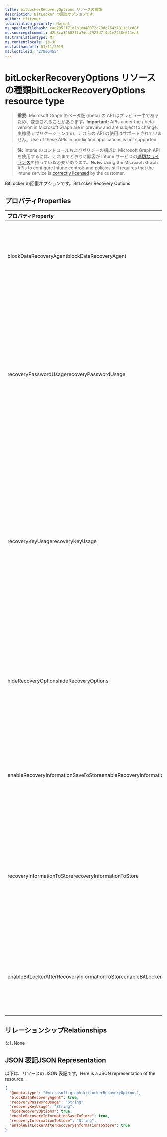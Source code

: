 ```yaml
---
title: bitLockerRecoveryOptions リソースの種類
description: BitLocker の回復オプションです。
author: tfitzmac
localization_priority: Normal
ms.openlocfilehash: eae2052f71d1b1d048072c70dc76437811c1cd8f
ms.sourcegitcommit: d2b3ca32602ffa76cc7925d7f4d1e2258e611ea5
ms.translationtype: MT
ms.contentlocale: ja-JP
ms.lasthandoff: 01/11/2019
ms.locfileid: "27806455"
---
```

# <a name="bitlockerrecoveryoptions-resource-type"></a><span data-ttu-id="d038e-103">bitLockerRecoveryOptions リソースの種類</span><span class="sxs-lookup"><span data-stu-id="d038e-103">bitLockerRecoveryOptions resource type</span></span>

> <span data-ttu-id="d038e-104">**重要:** Microsoft Graph のベータ版 (/beta) の API はプレビュー中であるため、変更されることがあります。</span><span class="sxs-lookup"><span data-stu-id="d038e-104">**Important:** APIs under the / beta version in Microsoft Graph are in preview and are subject to change.</span></span> <span data-ttu-id="d038e-105">実稼働アプリケーションでの、これらの API の使用はサポートされていません。</span><span class="sxs-lookup"><span data-stu-id="d038e-105">Use of these APIs in production applications is not supported.</span></span>

> <span data-ttu-id="d038e-106">**注:** Intune のコントロールおよびポリシーの構成に Microsoft Graph API を使用するには、これまでどおりに顧客が Intune サービスの[適切なライセンス](https://go.microsoft.com/fwlink/?linkid=839381)を持っている必要があります。</span><span class="sxs-lookup"><span data-stu-id="d038e-106">**Note:** Using the Microsoft Graph APIs to configure Intune controls and policies still requires that the Intune service is [correctly licensed](https://go.microsoft.com/fwlink/?linkid=839381) by the customer.</span></span>

<span data-ttu-id="d038e-107">BitLocker の回復オプションです。</span><span class="sxs-lookup"><span data-stu-id="d038e-107">BitLocker Recovery Options.</span></span>
## <a name="properties"></a><span data-ttu-id="d038e-108">プロパティ</span><span class="sxs-lookup"><span data-stu-id="d038e-108">Properties</span></span>
|<span data-ttu-id="d038e-109">プロパティ</span><span class="sxs-lookup"><span data-stu-id="d038e-109">Property</span></span>|<span data-ttu-id="d038e-110">種類</span><span class="sxs-lookup"><span data-stu-id="d038e-110">Type</span></span>|<span data-ttu-id="d038e-111">説明</span><span class="sxs-lookup"><span data-stu-id="d038e-111">Description</span></span>|
|:---|:---|:---|
|<span data-ttu-id="d038e-112">blockDataRecoveryAgent</span><span class="sxs-lookup"><span data-stu-id="d038e-112">blockDataRecoveryAgent</span></span>|<span data-ttu-id="d038e-113">ブール型</span><span class="sxs-lookup"><span data-stu-id="d038e-113">Boolean</span></span>|<span data-ttu-id="d038e-114">回復エージェントの証明書ベースのデータをブロックするかどうかを示します。</span><span class="sxs-lookup"><span data-stu-id="d038e-114">Indicates whether to block certificate-based data recovery agent.</span></span>|
|<span data-ttu-id="d038e-115">recoveryPasswordUsage</span><span class="sxs-lookup"><span data-stu-id="d038e-115">recoveryPasswordUsage</span></span>|[<span data-ttu-id="d038e-116">configurationUsage</span><span class="sxs-lookup"><span data-stu-id="d038e-116">configurationUsage</span></span>](../resources/intune-deviceconfig-configurationusage.md)|<span data-ttu-id="d038e-117">ユーザーの許可または固定の 48 桁の回復パスワードを生成するために必要なのかどうか、またはシステム ディスクを示します。</span><span class="sxs-lookup"><span data-stu-id="d038e-117">Indicates whether users are allowed or required to generate a 48-digit recovery password for fixed or system disk.</span></span> <span data-ttu-id="d038e-118">可能な値は、`blocked`、`required`、`allowed` です。</span><span class="sxs-lookup"><span data-stu-id="d038e-118">Possible values are: `blocked`, `required`, `allowed`.</span></span>|
|<span data-ttu-id="d038e-119">recoveryKeyUsage</span><span class="sxs-lookup"><span data-stu-id="d038e-119">recoveryKeyUsage</span></span>|[<span data-ttu-id="d038e-120">configurationUsage</span><span class="sxs-lookup"><span data-stu-id="d038e-120">configurationUsage</span></span>](../resources/intune-deviceconfig-configurationusage.md)|<span data-ttu-id="d038e-121">ユーザーの許可または固定の 256 ビットの回復キーを生成するために必要なのかどうか、またはシステム ディスクを示します。</span><span class="sxs-lookup"><span data-stu-id="d038e-121">Indicates whether users are allowed or required to generate a 256-bit recovery key for fixed or system disk.</span></span> <span data-ttu-id="d038e-122">可能な値は、`blocked`、`required`、`allowed` です。</span><span class="sxs-lookup"><span data-stu-id="d038e-122">Possible values are: `blocked`, `required`, `allowed`.</span></span>|
|<span data-ttu-id="d038e-123">hideRecoveryOptions</span><span class="sxs-lookup"><span data-stu-id="d038e-123">hideRecoveryOptions</span></span>|<span data-ttu-id="d038e-124">ブール型</span><span class="sxs-lookup"><span data-stu-id="d038e-124">Boolean</span></span>|<span data-ttu-id="d038e-125">固定の BitLocker セットアップ ウィザードの回復オプションを表示できるようにするかどうか、またはシステム ディスクを示します。</span><span class="sxs-lookup"><span data-stu-id="d038e-125">Indicates whether or not to allow showing recovery options in BitLocker Setup Wizard for fixed or system disk.</span></span>|
|<span data-ttu-id="d038e-126">enableRecoveryInformationSaveToStore</span><span class="sxs-lookup"><span data-stu-id="d038e-126">enableRecoveryInformationSaveToStore</span></span>|<span data-ttu-id="d038e-127">ブール型</span><span class="sxs-lookup"><span data-stu-id="d038e-127">Boolean</span></span>|<span data-ttu-id="d038e-128">AD DS に格納するのには BitLocker 回復情報を許可するかどうかを示します。</span><span class="sxs-lookup"><span data-stu-id="d038e-128">Indicates whether or not to allow BitLocker recovery information to store in AD DS.</span></span>|
|<span data-ttu-id="d038e-129">recoveryInformationToStore</span><span class="sxs-lookup"><span data-stu-id="d038e-129">recoveryInformationToStore</span></span>|[<span data-ttu-id="d038e-130">bitLockerRecoveryInformationType</span><span class="sxs-lookup"><span data-stu-id="d038e-130">bitLockerRecoveryInformationType</span></span>](../resources/intune-deviceconfig-bitlockerrecoveryinformationtype.md)|<span data-ttu-id="d038e-131">どのようなさまざまな BitLocker 回復情報が AD DS に格納されている構成です。</span><span class="sxs-lookup"><span data-stu-id="d038e-131">Configure what pieces of BitLocker recovery information are stored to AD DS.</span></span> <span data-ttu-id="d038e-132">使用可能な値は、`passwordAndKey`、`passwordOnly` です。</span><span class="sxs-lookup"><span data-stu-id="d038e-132">Possible values are: `passwordAndKey`, `passwordOnly`.</span></span>|
|<span data-ttu-id="d038e-133">enableBitLockerAfterRecoveryInformationToStore</span><span class="sxs-lookup"><span data-stu-id="d038e-133">enableBitLockerAfterRecoveryInformationToStore</span></span>|<span data-ttu-id="d038e-134">ブール型</span><span class="sxs-lookup"><span data-stu-id="d038e-134">Boolean</span></span>|<span data-ttu-id="d038e-135">AD DS に回復情報が格納されるまで BitLocker を有効にするかどうかを示します。</span><span class="sxs-lookup"><span data-stu-id="d038e-135">Indicates whether or not to enable BitLocker until recovery information is stored in AD DS.</span></span>|

## <a name="relationships"></a><span data-ttu-id="d038e-136">リレーションシップ</span><span class="sxs-lookup"><span data-stu-id="d038e-136">Relationships</span></span>
<span data-ttu-id="d038e-137">なし</span><span class="sxs-lookup"><span data-stu-id="d038e-137">None</span></span>
## <a name="json-representation"></a><span data-ttu-id="d038e-138">JSON 表記</span><span class="sxs-lookup"><span data-stu-id="d038e-138">JSON Representation</span></span>
<span data-ttu-id="d038e-139">以下は、リソースの JSON 表記です。</span><span class="sxs-lookup"><span data-stu-id="d038e-139">Here is a JSON representation of the resource.</span></span>
<!-- {
  "blockType": "resource",
  "@odata.type": "microsoft.graph.bitLockerRecoveryOptions"
}
-->
``` json
{
  "@odata.type": "#microsoft.graph.bitLockerRecoveryOptions",
  "blockDataRecoveryAgent": true,
  "recoveryPasswordUsage": "String",
  "recoveryKeyUsage": "String",
  "hideRecoveryOptions": true,
  "enableRecoveryInformationSaveToStore": true,
  "recoveryInformationToStore": "String",
  "enableBitLockerAfterRecoveryInformationToStore": true
}
```





